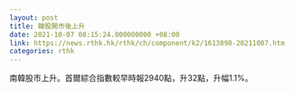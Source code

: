 ```yaml
---
layout: post
title: 韓股開市後上升
date: 2021-10-07 08:15:24.000000000 +08:00
link: https://news.rthk.hk/rthk/ch/component/k2/1613898-20211007.htm
categories: rthk
---
```


南韓股市上升。首爾綜合指數較早時報2940點，升32點，升幅1.1%。
